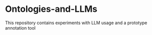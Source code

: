 # Ontologies-and-LLMs
This repository contains experiments with LLM usage and a prototype annotation tool
